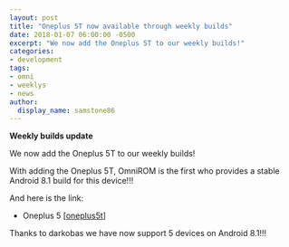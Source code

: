 ```yaml
---
layout: post
title: "Oneplus 5T now available through weekly builds"
date: 2018-01-07 06:00:00 -0500
excerpt: "We now add the Oneplus 5T to our weekly builds!"
categories:
- development
tags:
- omni
- weeklys
- news
author:
  display_name: samstone86
---
```


**Weekly builds update**

We now add the Oneplus 5T to our weekly builds!

With adding the Oneplus 5T, OmniROM is the first who provides a stable Android 8.1 build for this device!!!

And here is the link:

 - Oneplus 5 [[oneplus5t](http://dl.omnirom.org/oneplus5t/)]

Thanks to darkobas we have now support 5 devices on Android 8.1!!!